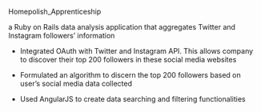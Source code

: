 
Homepolish_Apprenticeship


 a Ruby on Rails  data analysis application that aggregates Twitter and Instagram followers’ information 

 + Integrated OAuth with Twitter and Instagram API. This allows company to discover their top 200 followers in these social media websites

+ Formulated an algorithm to discern the top 200 followers based on user’s social media data collected 

+ Used AngularJS to create data searching and filtering functionalities 

